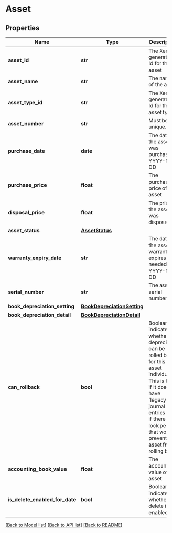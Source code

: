 # Asset

## Properties
Name | Type | Description | Notes
------------ | ------------- | ------------- | -------------
**asset_id** | **str** | The Xero-generated Id for the asset | [optional] 
**asset_name** | **str** | The name of the asset | 
**asset_type_id** | **str** | The Xero-generated Id for the asset type | [optional] 
**asset_number** | **str** | Must be unique. | [optional] 
**purchase_date** | **date** | The date the asset was purchased YYYY-MM-DD | [optional] 
**purchase_price** | **float** | The purchase price of the asset | [optional] 
**disposal_price** | **float** | The price the asset was disposed at | [optional] 
**asset_status** | [**AssetStatus**](AssetStatus.md) |  | [optional] 
**warranty_expiry_date** | **str** | The date the asset’s warranty expires (if needed) YYYY-MM-DD | [optional] 
**serial_number** | **str** | The asset&#39;s serial number | [optional] 
**book_depreciation_setting** | [**BookDepreciationSetting**](BookDepreciationSetting.md) |  | [optional] 
**book_depreciation_detail** | [**BookDepreciationDetail**](BookDepreciationDetail.md) |  | [optional] 
**can_rollback** | **bool** | Boolean to indicate whether depreciation can be rolled back for this asset individually. This is true if it doesn&#39;t have &#39;legacy&#39; journal entries and if there is no lock period that would prevent this asset from rolling back. | [optional] 
**accounting_book_value** | **float** | The accounting value of the asset | [optional] 
**is_delete_enabled_for_date** | **bool** | Boolean to indicate whether delete is enabled | [optional] 

[[Back to Model list]](../README.md#documentation-for-models) [[Back to API list]](../README.md#documentation-for-api-endpoints) [[Back to README]](../README.md)


